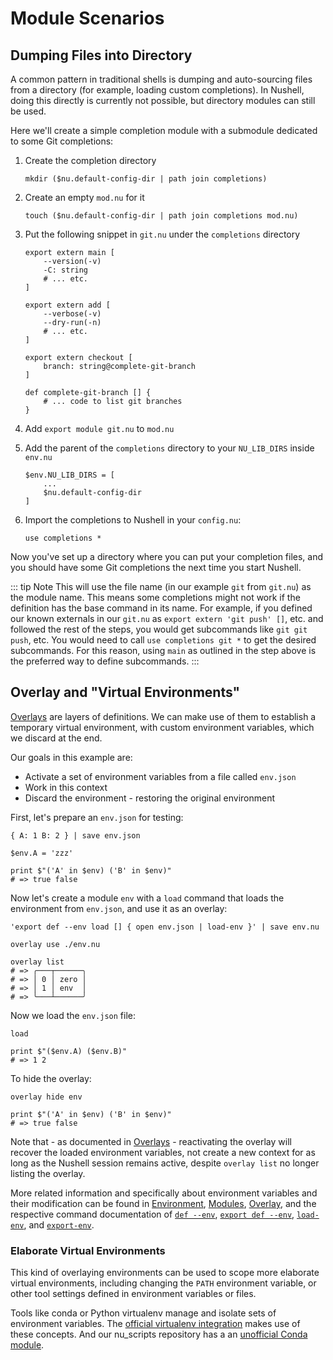 # Module Scenarios

## Dumping Files into Directory

A common pattern in traditional shells is dumping and auto-sourcing files from a directory (for example, loading custom completions). In Nushell, doing this directly is currently not possible, but directory modules can still be used.

Here we'll create a simple completion module with a submodule dedicated to some Git completions:

1. Create the completion directory

   `mkdir ($nu.default-config-dir | path join completions)`

2. Create an empty `mod.nu` for it

   `touch ($nu.default-config-dir | path join completions mod.nu)`

3. Put the following snippet in `git.nu` under the `completions` directory

   ```nu
   export extern main [
       --version(-v)
       -C: string
       # ... etc.
   ]

   export extern add [
       --verbose(-v)
       --dry-run(-n)
       # ... etc.
   ]

   export extern checkout [
       branch: string@complete-git-branch
   ]

   def complete-git-branch [] {
       # ... code to list git branches
   }
   ```

4. Add `export module git.nu` to `mod.nu`
5. Add the parent of the `completions` directory to your `NU_LIB_DIRS` inside `env.nu`

   ```nu
   $env.NU_LIB_DIRS = [
       ...
       $nu.default-config-dir
   ]
   ```

6. Import the completions to Nushell in your `config.nu`:

   `use completions *`

Now you've set up a directory where you can put your completion files, and you should have some Git completions the next time you start Nushell.

::: tip Note
This will use the file name (in our example `git` from `git.nu`) as the module name. This means some completions might not work if the definition has the base command in its name.
For example, if you defined our known externals in our `git.nu` as `export extern 'git push' []`, etc. and followed the rest of the steps, you would get subcommands like `git git push`, etc.
You would need to call `use completions git *` to get the desired subcommands. For this reason, using `main` as outlined in the step above is the preferred way to define subcommands.
:::

## Overlay and "Virtual Environments"

[Overlays](/book/overlays.md) are layers of definitions. We can make use of them to establish a temporary virtual environment, with custom environment variables, which we discard at the end.

Our goals in this example are:

* Activate a set of environment variables from a file called `env.json`
* Work in this context
* Discard the environment - restoring the original environment

First, let's prepare an `env.json` for testing:

```nu
{ A: 1 B: 2 } | save env.json

$env.A = 'zzz'

print $"('A' in $env) ('B' in $env)"
# => true false
```

Now let's create a module `env` with a `load` command that loads the environment from `env.json`, and use it as an overlay:

```nu
'export def --env load [] { open env.json | load-env }' | save env.nu

overlay use ./env.nu

overlay list
# => ╭───┬──────╮
# => │ 0 │ zero │
# => │ 1 │ env  │
# => ╰───┴──────╯
```

Now we load the `env.json` file:

```nu
load

print $"($env.A) ($env.B)"
# => 1 2
```

To hide the overlay:

```nu
overlay hide env

print $"('A' in $env) ('B' in $env)"
# => true false
```

Note that - as documented in [Overlays](/book/overlays.md) - reactivating the overlay will recover the loaded environment variables,
not create a new context for as long as the Nushell session remains active, despite `overlay list` no longer listing the overlay.

More related information and specifically about environment variables and their modification can be found in [Environment](/book/environment.md), [Modules](/book/modules.md), [Overlay](/book/overlays.md),
and the respective command documentation of [`def --env`](/commands/docs/def.md), [`export def --env`](/commands/docs/export_def.md), [`load-env`](/commands/docs/load-env.md), and [`export-env`](/commands/docs/export-env.md).

### Elaborate Virtual Environments

This kind of overlaying environments can be used to scope more elaborate virtual environments, including changing the `PATH` environment variable, or other tool settings defined in environment variables or files.

Tools like conda or Python virtualenv manage and isolate sets of environment variables.
The [official virtualenv integration](https://github.com/pypa/virtualenv/blob/main/src/virtualenv/activation/nushell/activate.nu) makes use of these concepts.
And our nu_scripts repository has a an [unofficial Conda module](https://github.com/nushell/nu_scripts/tree/main/modules/virtual_environments).
